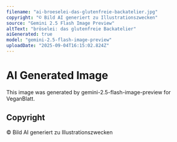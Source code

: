 ```yaml
---
filename: "ai-broeselei-das-glutenfreie-backatelier.jpg"
copyright: "© Bild AI generiert zu Illustrationszwecken"
source: "Gemini 2.5 Flash Image Preview"
altText: "bröselei: das glutenfreie Backatelier"
aiGenerated: true
model: "gemini-2.5-flash-image-preview"
uploadDate: "2025-09-04T16:15:02.824Z"
---
```


# AI Generated Image

This image was generated by gemini-2.5-flash-image-preview for VeganBlatt.

## Copyright
© Bild AI generiert zu Illustrationszwecken
